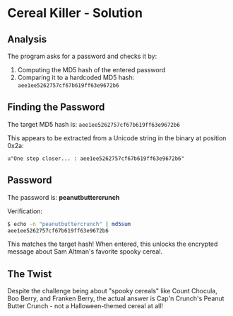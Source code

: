 # Cereal Killer - Solution

## Analysis

The program asks for a password and checks it by:
1. Computing the MD5 hash of the entered password
2. Comparing it to a hardcoded MD5 hash: `aee1ee5262757cf67b619ff63e9672b6`

## Finding the Password

The target MD5 hash is: `aee1ee5262757cf67b619ff63e9672b6`

This appears to be extracted from a Unicode string in the binary at position 0x2a:
```
u"One step closer... : aee1ee5262757cf67b619ff63e9672b6"
```

## Password

The password is: **peanutbuttercrunch**

Verification:
```bash
$ echo -n "peanutbuttercrunch" | md5sum
aee1ee5262757cf67b619ff63e9672b6
```

This matches the target hash! When entered, this unlocks the encrypted message about Sam Altman's favorite spooky cereal.

## The Twist

Despite the challenge being about "spooky cereals" like Count Chocula, Boo Berry, and Franken Berry, the actual answer is Cap'n Crunch's Peanut Butter Crunch - not a Halloween-themed cereal at all!
